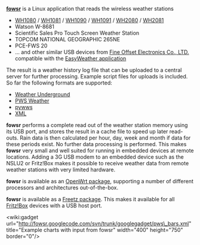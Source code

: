 <b><a href='http://code.google.com/p/fowsr/wiki/FineOffsetWeatherStationReader'>fowsr</a></b> is a Linux application that reads the wireless weather stations
  * [WH1080](http://www.foshk.com/Weather_Professional/WH1080.htm) / [WH1081](http://www.foshk.com/Weather_Professional/WH1081.htm) / [WH1090](http://www.foshk.com/Weather_Professional/WH1090.htm) / [WH1091](http://www.foshk.com/Weather_Professional/WH1091.htm) / [WH2080](http://www.foshk.com/Weather_Professional/WH2080.htm) / [WH2081](http://www.foshk.com/Weather_Professional/WH2081.htm)
  * Watson W-8681
  * Scientific Sales Pro Touch Screen Weather Station
  * TOPCOM NATIONAL GEOGRAPHIC 265NE
  * PCE-FWS 20
  * ... and other similar USB devices from [Fine Offset Electronics Co., LTD.](http://www.foshk.com) compatible with the [EasyWeather application](http://code.google.com/p/fowsr/wiki/Compatibility)

The result is a weather history log file that can be uploaded to a central server for further processing. Example script files for uploads is included. So far the following formats are supported:
  * [Weather Underground](http://code.google.com/p/fowsr/wiki/Wunderground)
  * [PWS Weather](http://code.google.com/p/fowsr/wiki/pwsweather)
  * [pywws](http://code.google.com/p/fowsr/wiki/pywws)
  * [XML](http://code.google.com/p/fowsr/wiki/xml)

**fowsr** performs a complete read out of the weather station memory using its USB port, and stores the result in a cache file to speed up later read-outs. Rain data is then calculated per hour, day, week and month if data for these periods exist. No further data processing is performed. This makes **fowsr** very small and well suited for running in embedded devices at remote locations. Adding a 3G USB modem to an embedded device such as the NSLU2 or Fritz!Box makes it possible to receive weather data from remote weather stations with very limited hardware.

**fowsr** is available as an [OpenWrt package](http://code.google.com/p/fowsr/wiki/OpenWrt), supporting a number of different processors and architectures out-of-the-box.

**fowsr** is available as a [Freetz package](http://code.google.com/p/fowsr/wiki/Freetz). This makes it available for all [Fritz!Box](http://www.avm.de/en/Produkte/FRITZBox/index.html) devices with a USB host port.


&lt;wiki:gadget url="http://fowsr.googlecode.com/svn/trunk/googlegadget/pws\_bars.xml" title="Example charts with input from fowsr" width="400" height="750" border="0"/&gt;
